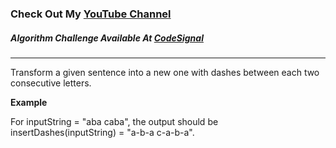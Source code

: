 ### Check Out My [YouTube Channel](https://www.YouTube.com/CodingTutorials360)

##### Algorithm Challenge Available At [CodeSignal](https://app.codesignal.com/challenge/PLyDoCvsWjCNpSFux)
---
Transform a given sentence into a new one with dashes between each two consecutive letters.

**Example**

For inputString = "aba caba", the output should be
insertDashes(inputString) = "a-b-a c-a-b-a".